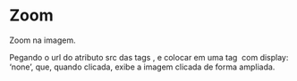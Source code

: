 # Zoom
Zoom na imagem.

Pegando o url do atributo src das tags <img>, e colocar em uma tag <img> com display: ‘none’, que, quando clicada, exibe a imagem clicada de forma ampliada.
